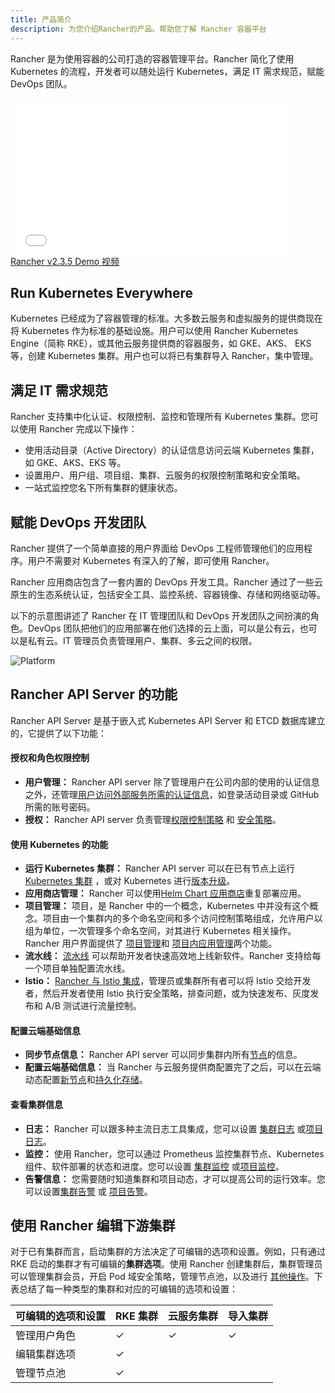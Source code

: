 ```yaml
---
title: 产品简介
description: 为您介绍Rancher的产品。帮助您了解 Rancher 容器平台
---
```


Rancher 是为使用容器的公司打造的容器管理平台。Rancher 简化了使用 Kubernetes 的流程，开发者可以随处运行 Kubernetes，满足 IT 需求规范，赋能 DevOps 团队。

<div class="text-center">
<iframe width="444" height="250" src="//player.bilibili.com/player.html?aid=94394330&cid=161139480&page=1" scrolling="no" border="0" frameborder="no" framespacing="0" allowfullscreen="true"> </iframe>
</div>
<div class="text-center">
<a href="https://www.bilibili.com/video/av94394330/"> Rancher v2.3.5 Demo 视频 </a>
</div>

## Run Kubernetes Everywhere

Kubernetes 已经成为了容器管理的标准。大多数云服务和虚拟服务的提供商现在将 Kubernetes 作为标准的基础设施。用户可以使用 Rancher Kubernetes Engine（简称 RKE），或其他云服务提供商的容器服务，如 GKE、AKS、 EKS 等，创建 Kubernetes 集群。用户也可以将已有集群导入 Rancher，集中管理。

## 满足 IT 需求规范

Rancher 支持集中化认证、权限控制、监控和管理所有 Kubernetes 集群。您可以使用 Rancher 完成以下操作：

- 使用活动目录（Active Directory）的认证信息访问云端 Kubernetes 集群，如 GKE、AKS、EKS 等。
- 设置用户、用户组、项目组、集群、云服务的权限控制策略和安全策略。
- 一站式监控您名下所有集群的健康状态。

## 赋能 DevOps 开发团队

Rancher 提供了一个简单直接的用户界面给 DevOps 工程师管理他们的应用程序。用户不需要对 Kubernetes 有深入的了解，即可使用 Rancher。

Rancher 应用商店包含了一套内置的 DevOps 开发工具。Rancher 通过了一些云原生的生态系统认证，包括安全工具、监控系统、容器镜像、存储和网络驱动等。

以下的示意图讲述了 Rancher 在 IT 管理团队和 DevOps 开发团队之间扮演的角色。DevOps 团队把他们的应用部署在他们选择的云上面，可以是公有云，也可以是私有云。IT 管理员负责管理用户、集群、多云之间的权限。

![Platform](/img/rancher/platform.png)

## Rancher API Server 的功能

Rancher API Server 是基于嵌入式 Kubernetes API Server 和 ETCD 数据库建立的，它提供了以下功能：

#### 授权和角色权限控制

- **用户管理：** Rancher API server 除了管理用户在公司内部的使用的认证信息之外，还管理[用户访问外部服务所需的认证信息](/docs/admin-settings/authentication/_index)，如登录活动目录或 GitHub 所需的账号密码。
- **授权：** Rancher API server 负责管理[权限控制策略](/docs/admin-settings/rbac/_index) 和 [安全策略](/docs/admin-settings/pod-security-policies/_index)。

#### 使用 Kubernetes 的功能

- **运行 Kubernetes 集群：** Rancher API server 可以在已有节点上运行 [Kubernetes 集群](/docs/cluster-provisioning/_index) ，或对 Kubernetes 进行[版本升级](/docs/cluster-admin/upgrading-kubernetes/_index)。
- **应用商店管理：** Rancher 可以使用[Helm Chart 应用商店](/docs/catalog/_index)重复部署应用。
- **项目管理：** 项目，是 Rancher 中的一个概念，Kubernetes 中并没有这个概念。项目由一个集群内的多个命名空间和多个访问控制策略组成，允许用户以组为单位，一次管理多个命名空间，对其进行 Kubernetes 相关操作。Rancher 用户界面提供了 [项目管理](/docs/project-admin/_index)和 [项目内应用管理](/docs/k8s-in-rancher/_index)两个功能。
- **流水线：** [流水线](/docs/project-admin/pipelines/_index) 可以帮助开发者快速高效地上线新软件。Rancher 支持给每一个项目单独配置流水线。
- **Istio：** [Rancher 与 Istio 集成](/docs/cluster-admin/tools/istio/_index)，管理员或集群所有者可以将 Istio 交给开发者，然后开发者使用 Istio 执行安全策略，排查问题，或为快速发布、灰度发布和 A/B 测试进行流量控制。

#### 配置云端基础信息

- **同步节点信息：** Rancher API server 可以同步集群内所有[节点](/docs/cluster-admin/nodes/_index)的信息。
- **配置云端基础信息：** 当 Rancher 与云服务提供商配置完了之后，可以在云端动态配置[新节点](/docs/cluster-provisioning/rke-clusters/node-pools/_index)和[持久化存储](/docs/cluster-admin/volumes-and-storage/_index)。

#### 查看集群信息

- **日志：** Rancher 可以跟多种主流日志工具集成，您可以设置 [集群日志](/docs/cluster-admin/tools/logging/_index) 或[项目日志](/docs/project-admin/tools/logging/_index)。
- **监控：** 使用 Rancher，您可以通过 Prometheus 监控集群节点、Kubernetes 组件、软件部署的状态和进度。您可以设置 [集群监控](/docs/cluster-admin/tools/monitoring/_index) 或[项目监控](/docs/project-admin/tools/monitoring/_index)。
- **告警信息：** 您需要随时知道集群和项目动态，才可以提高公司的运行效率。您可以设置[集群告警](/docs/cluster-admin/tools/alerts/_index) 或 [项目告警](/docs/project-admin/tools/alerts/_index)。

## 使用 Rancher 编辑下游集群

对于已有集群而言，启动集群的方法决定了可编辑的选项和设置。例如，只有通过 RKE 启动的集群才有可编辑的**集群选项**。使用 Rancher 创建集群后，集群管理员可以管理集群会员，开启 Pod 域安全策略，管理节点池，以及进行 [其他操作](/docs/cluster-admin/editing-clusters/_index)。下表总结了每一种类型的集群和对应的可编辑的选项和设置：

| 可编辑的选项和设置 | RKE 集群 | 云服务集群 | 导入集群 |
| ------------------ | -------- | ---------- | -------- |
| 管理用户角色       | ✓        | ✓          | ✓        |
| 编辑集群选项       | ✓        |            |          |
| 管理节点池         | ✓        |            |          |
